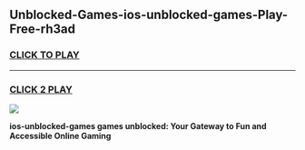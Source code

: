 
## Unblocked-Games-ios-unblocked-games-Play-Free-rh3ad
<h3>
<a href="https://premium76.site?title=ios-unblocked-games&ref=15A">CLICK TO PLAY</a></h3>
<hr>

<h3>
<a href="https://premium76.site?title=ios-unblocked-games&ref=15A">CLICK 2 PLAY</a>
  
</h3>

<a href="https://premium76.site?title=ios-unblocked-games&ref=15A"><img src="https://clearcache.store/games.png"></a>


**ios-unblocked-games games unblocked: Your Gateway to Fun and Accessible Online Gaming**
